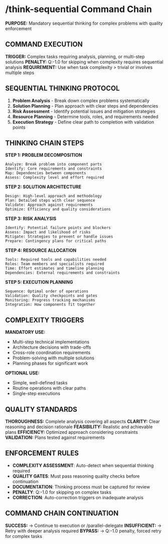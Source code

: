 # /think-sequential Command Chain

**PURPOSE:** Mandatory sequential thinking for complex problems with quality enforcement

## COMMAND EXECUTION

**TRIGGER:** Complex tasks requiring analysis, planning, or multi-step solutions
**PENALTY:** Q:-1.0 for skipping when complexity requires sequential analysis
**REQUIREMENT:** Use when task complexity > trivial or involves multiple steps

## SEQUENTIAL THINKING PROTOCOL

1. **Problem Analysis** - Break down complex problems systematically
2. **Solution Planning** - Plan approach with clear steps and dependencies
3. **Risk Assessment** - Identify potential issues and mitigation strategies
4. **Resource Planning** - Determine tools, roles, and requirements needed
5. **Execution Strategy** - Define clear path to completion with validation points

## THINKING CHAIN STEPS

**STEP 1: PROBLEM DECOMPOSITION**
```
Analyze: Break problem into component parts
Identify: Core requirements and constraints
Map: Dependencies between components
Assess: Complexity level and effort required
```

**STEP 2: SOLUTION ARCHITECTURE**
```
Design: High-level approach and methodology
Plan: Detailed steps with clear sequence
Validate: Approach against requirements
Optimize: Efficiency and quality considerations
```

**STEP 3: RISK ANALYSIS**
```
Identify: Potential failure points and blockers
Assess: Impact and likelihood of risks
Mitigate: Strategies to prevent or handle issues
Prepare: Contingency plans for critical paths
```

**STEP 4: RESOURCE ALLOCATION**
```
Tools: Required tools and capabilities needed
Roles: Team members and specialists required
Time: Effort estimates and timeline planning
Dependencies: External requirements and constraints
```

**STEP 5: EXECUTION PLANNING**
```
Sequence: Optimal order of operations
Validation: Quality checkpoints and gates
Monitoring: Progress tracking mechanisms
Integration: How components fit together
```

## COMPLEXITY TRIGGERS

**MANDATORY USE:**
- Multi-step technical implementations
- Architecture decisions with trade-offs
- Cross-role coordination requirements  
- Problem-solving with multiple solutions
- Planning phases for significant work

**OPTIONAL USE:**
- Simple, well-defined tasks
- Routine operations with clear paths
- Single-step executions

## QUALITY STANDARDS

**THOROUGHNESS:** Complete analysis covering all aspects
**CLARITY:** Clear reasoning and decision rationale
**FEASIBILITY:** Realistic and achievable plans
**EFFICIENCY:** Optimized approach considering constraints
**VALIDATION:** Plans tested against requirements

## ENFORCEMENT RULES

- **COMPLEXITY ASSESSMENT**: Auto-detect when sequential thinking required
- **QUALITY GATES**: Must pass reasoning quality checks before continuation
- **DOCUMENTATION**: Thinking process must be captured for review
- **PENALTY**: Q:-1.0 for skipping on complex tasks
- **CORRECTION**: Auto-correction triggers on inadequate analysis

## COMMAND CHAIN CONTINUATION

**SUCCESS:** → Continue to execution or /parallel-delegate
**INSUFFICIENT:** → Retry with deeper analysis required
**BYPASS:** → Q:-1.0 penalty, forced retry for complex tasks